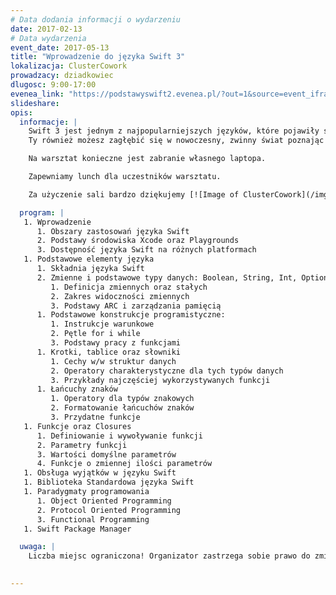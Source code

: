 ```yaml
---
# Data dodania informacji o wydarzeniu
date: 2017-02-13
# Data wydarzenia
event_date: 2017-05-13
title: "Wprowadzenie do języka Swift 3"
lokalizacja: ClusterCowork
prowadzacy: dziadkowiec
dlugosc: 9:00-17:00
evenea_link: "https://podstawyswift2.evenea.pl/?out=1&source=event_iframe"
slideshare:
opis:
  informacje: |
    Swift 3 jest jednym z najpopularniejszych języków, które pojawiły się w ostatnich latach. Jako obiecująca alternatywa dla wysłużonego Objective-C, nowy język fascynuje kolejne rzesze programistów. Firmy takie jak IBM inwestują w rozwój języka dając mu nowe możliwości. Apple udostępnił pełne kody zródłowe wraz z oficjalnym wsparciem na platformę Linux co dodatkowo przyczyniło się do zbudowania społeczności, która współtworzy język.
    Ty również możesz zagłębić się w nowoczesny, zwinny świat poznając język Swift 3!

    Na warsztat konieczne jest zabranie własnego laptopa.

    Zapewniamy lunch dla uczestników warsztatu.

    Za użyczenie sali bardzo dziękujemy [![Image of ClusterCowork](/img/logos/clustercowork.png)](http://www.clustercowork.com/#firstcontainer)

  program: |
   1. Wprowadzenie
      1. Obszary zastosowań języka Swift
      2. Podstawy środowiska Xcode oraz Playgrounds
      3. Dostępność języka Swift na różnych platformach
   1. Podstawowe elementy języka
      1. Składnia języka Swift
      2. Zmienne i podstawowe typy danych: Boolean, String, Int, Optional, Enum
         1. Definicja zmiennych oraz stałych
         2. Zakres widoczności zmiennych
         3. Podstawy ARC i zarządzania pamięcią
      1. Podstawowe konstrukcje programistyczne:
         1. Instrukcje warunkowe
         2. Pętle for i while
         3. Podstawy pracy z funkcjami
      1. Krotki, tablice oraz słowniki
         1. Cechy w/w struktur danych
         2. Operatory charakterystyczne dla tych typów danych
         3. Przykłady najczęściej wykorzystywanych funkcji
      1. Łańcuchy znaków
         1. Operatory dla typów znakowych
         2. Formatowanie łańcuchów znaków
         3. Przydatne funkcje
   1. Funkcje oraz Closures
      1. Definiowanie i wywoływanie funkcji
      2. Parametry funkcji
      3. Wartości domyślne parametrów
      4. Funkcje o zmiennej ilości parametrów
   1. Obsługa wyjątków w języku Swift
   1. Biblioteka Standardowa języka Swift
   1. Paradygmaty programowania
      1. Object Oriented Programming
      2. Protocol Oriented Programming
      3. Functional Programming
   1. Swift Package Manager

  uwaga: |
    Liczba miejsc ograniczona! Organizator zastrzega sobie prawo do zmiany lokalizacji wydarzenia oraz jego odwołania w przypadku niezgłoszenia się minimalnej liczby uczestników.

   
---
```

